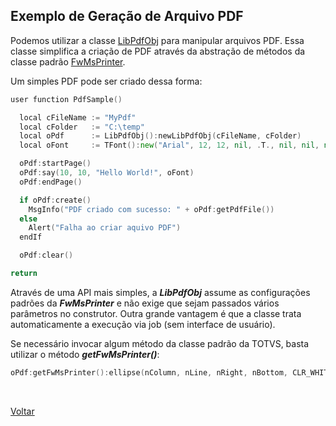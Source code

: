 ## Exemplo de Geração de Arquivo PDF

Podemos utilizar a classe [LibPdfObj](../classes/pdf) para manipular arquivos PDF. Essa classe simplifica a criação de PDF 
através da abstração de métodos da classe padrão [FwMsPrinter](https://tdn.totvs.com/display/public/PROT/FWMsPrinter).

Um simples PDF pode ser criado dessa forma:

```go
user function PdfSample()

  local cFileName := "MyPdf"
  local cFolder   := "C:\temp"
  local oPdf      := LibPdfObj():newLibPdfObj(cFileName, cFolder)
  local oFont     := TFont():new("Arial", 12, 12, nil, .T., nil, nil, nil, nil, .T.)

  oPdf:startPage()
  oPdf:say(10, 10, "Hello World!", oFont)
  oPdf:endPage()

  if oPdf:create()
    MsgInfo("PDF criado com sucesso: " + oPdf:getPdfFile())
  else
    Alert("Falha ao criar aquivo PDF")
  endIf

  oPdf:clear()

return
```

Através de uma API mais simples, a ***LibPdfObj*** assume as configurações padrões da ***FwMsPrinter*** e não exige 
que sejam passados vários parâmetros no construtor. Outra grande vantagem é que a classe trata automaticamente 
a execução via job (sem interface de usuário).

Se necessário invocar algum método da classe padrão da TOTVS, basta utilizar o método ***getFwMsPrinter()***:

```go
oPdf:getFwMsPrinter():ellipse(nColumn, nLine, nRight, nBottom, CLR_WHITE, CLR_BLACK)
```

<br/>

[Voltar](../index)